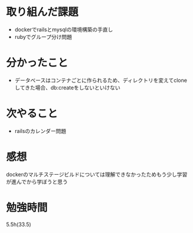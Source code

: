 # 取り組んだ課題
- dockerでrailsとmysqlの環境構築の手直し
- rubyでグループ分け問題
# 分かったこと
- データベースはコンテナごとに作られるため、ディレクトリを変えてcloneしてきた場合、db:createをしないといけない
# 次やること
- railsのカレンダー問題
# 感想
dockerのマルチステージビルドについては理解できなかったためもう少し学習が進んでから学ぼうと思う
# 勉強時間
5.5h(33.5)